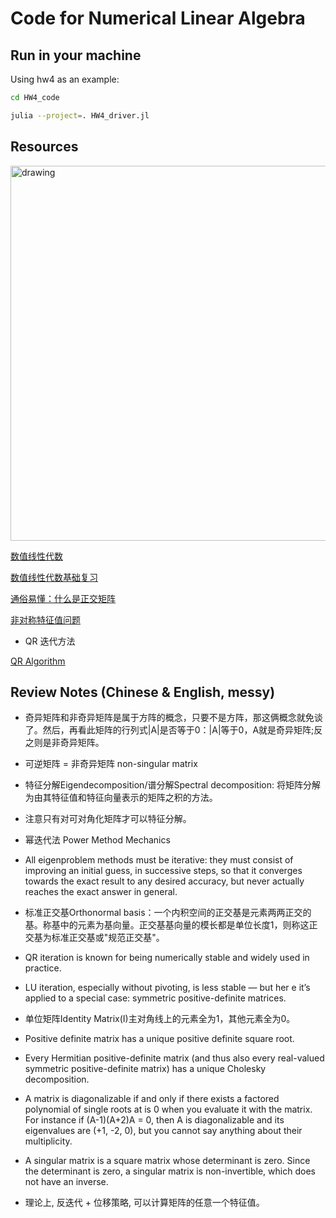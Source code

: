 # Code for Numerical Linear Algebra



## Run in your machine

Using hw4 as an example:

``` bash
cd HW4_code
```

``` bash
julia --project=. HW4_driver.jl
```
## Resources
<img 
  src="https://github.com/user-attachments/assets/34de3660-cd51-4254-8f5c-7284b2841219" 
  alt="drawing" 
  width="600"
  align="center"
  />

[数值线性代数](https://kuidu.github.io/nla.html)

[数值线性代数基础复习](http://faculty.bicmr.pku.edu.cn/~wenzw/optbook/lect/04-num_lin_alg-newl.pdf)

[通俗易懂：什么是正交矩阵](https://zhuanlan.zhihu.com/p/684677360)

[非对称特征值问题](https://math.ecnu.edu.cn/~jypan/Teaching/MNA/slides_ch04_eig_nonsymm.pdf)

  - QR 迭代方法

[QR Algorithm](https://www.seas.ucla.edu/~vandenbe/133B/lectures/qr.pdf)

## Review Notes (Chinese & English, messy)

- 奇异矩阵和非奇异矩阵是属于方阵的概念，只要不是方阵，那这俩概念就免谈了。然后，再看此矩阵的行列式|A|是否等于0：|A|等于0，A就是奇异矩阵;反之则是非奇异矩阵。

- 可逆矩阵 = 非奇异矩阵 non-singular matrix

- 特征分解Eigendecomposition/谱分解Spectral decomposition: 将矩阵分解为由其特征值和特征向量表示的矩阵之积的方法。 

- 注意只有对可对角化矩阵才可以特征分解。

- 幂迭代法 Power Method Mechanics


- All eigenproblem methods must be iterative: they must consist of improving an initial guess, in successive steps, so that it converges towards the exact result to any desired accuracy, but never actually reaches the exact answer in general. 

- 标准正交基Orthonormal basis：一个内积空间的正交基是元素两两正交的基。称基中的元素为基向量。正交基基向量的模长都是单位长度1，则称这正交基为标准正交基或"规范正交基"。 

- QR iteration is known for being numerically stable and widely used in practice.

- LU iteration, especially without pivoting, is less stable — but her e it’s applied to a special case: symmetric positive-definite matrices.

- 单位矩阵Identity Matrix(I)主对角线上的元素全为1，其他元素全为0。

- Positive definite matrix has a unique positive definite square root.

- Every Hermitian positive-definite matrix (and thus also every real-valued symmetric positive-definite matrix) has a unique Cholesky decomposition.

- A matrix is diagonalizable if and only if there exists a factored polynomial of single roots at is 0 when you evaluate it with the matrix. For instance if (A-1)(A+2)A = 0, then A is diagonalizable and its eigenvalues are (+1, -2, 0), but you cannot say anything about their multiplicity.

- A singular matrix is a square matrix whose determinant is zero. Since the determinant is zero, a singular matrix is non-invertible, which does not have an inverse.

- 理论上, 反迭代 + 位移策略, 可以计算矩阵的任意一个特征值。